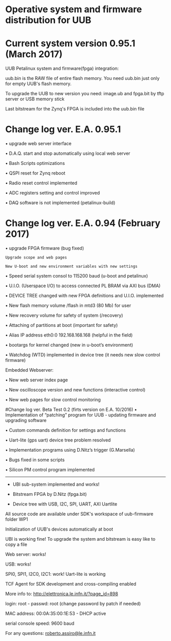# Operative system and firmware distribution for UUB
# Current system version 0.95.1 (March 2017)

UUB Petalinux system and firmware(fpga) integration:

uub.bin is the RAW file of entire flash memory. You need uub.bin just only for empty UUB's flash memory. 

To upgrade the UUB to new version you need: image.ub and fpga.bit by tftp server or USB memory stick 

Last bitstream for the Zynq's FPGA is included into the uub.bin file

# Change log ver. E.A. 0.95.1
•	upgrade web server interface

•	D.A.Q. start and stop automatically using local web server

•	Bash Scripts optimizations

•	QSPI reset for Zynq reboot

•	Radio reset control implemented

•	ADC registers setting and control improved

•	DAQ software is not implemented (petalinux-build)


# Change log ver. E.A. 0.94  (February 2017)
•	upgrade FPGA firmware (bug fixed)
	
	Upgrade scope and web pages

	New U-boot and new environment variables with new settings

•	Speed serial system consol to 115200 baud  (u-boot and petalinux)

•	U.I.O. (Userspace I/O) to access connected PL BRAM via AXI bus (DMA)

•	DEVICE TREE changed with new FPGA definitions and U.I.O. implemented

•	New flash memory volume /flash  in mtd3 (80 Mb) for user

•	New recovery volume for safety of system (/recovery)

•	Attaching of partitions at boot (important for safety)

•	Alias IP address eth0:0 192.168.168.168 (helpful in the field)

•	bootargs for kernel changed (new in u-boot’s environment)

•	Watchdog (WTD) implemented in device tree (it needs new slow control firmware)

Embedded Webserver:

•	New web server index page

•	New oscilloscope version and new functions (interactive control)

•	New web pages for slow control monitoring

#Change log ver. Beta Test 0.2 (firts version on E.A. 10/2016)
•	 Implementation of “patching” program for UUB - updating firmware and upgrading software

•	Custom commands definition for settings and functions

•	Uart-lite (gps uart) device tree problem resolved

•	Implementation programs using D.Nitz’s trigger (G.Marsella)

•	Bugs fixed in some scripts

•	Silicon PM control program implemented

----------------------------------------------------------------------------------

- UBI sub-system implemented and works!
- Bitstream FPGA by D.Nitz (fpga.bit) 

- Device tree with USB, I2C, SPI, UART, AXI Uartlite

All source code are available under SDK's workspace of uub-firmware folder WP1
	
Initialization of UUB's devices automatically at boot

UBI is working fine! To upgrade the system and bitstream is easy like to copy a file
	
Web server: works!

USB: works!

SPI0, SPI1, I2C0, I2C1: work!
Uart-lite is working

TCF Agent for SDK development and cross-compiling enabled

More info to: http://elettronica.le.infn.it/?page_id=898

login: root - passwd: root  (change password by patch if needed)

MAC address: 00:0A:35:00:1E:53 - DHCP active

serial console speed: 9600 baud

For any questions: roberto.assiro@le.infn.it



